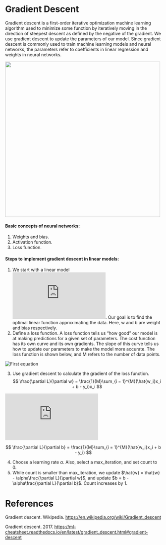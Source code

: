 # Gradient Descent

Gradient descent is a first-order iterative optimization machine learning algorithm used to minimize some function by iteratively moving in the direction of steepest descent as defined by the negative of the gradient. We use gradient descent to update the parameters of our model. Since gradient descent is commonly used to train machine learning models and neural networks, the parameters refer to coefficients in linear regression and weights in neural networks. 

<img src="http://rasbt.github.io/mlxtend/user_guide/general_concepts/gradient-optimization_files/ball.png" width="500"/>

#### Basic concepts of neural networks:
1. Weights and bias.
2. Activation function.
3. Loss function.

#### Steps to implement gradient descent in linear models:
1. We start with a linear model ![](https://latex.codecogs.com/gif.latex?%5Chat%7By%7D%20%3D%20%5Chat%7Bw_i%7DX%20&plus;%20b). Our goal is to find the optimal linear function approximating the data. Here, w and b are weight and bias respectively.
2. Define a loss function. A loss function tells us “how good” our model is at making predictions for a given set of parameters. The cost function has its own curve and its own gradients. The slope of this curve tells us how to update our parameters to make the model more accurate. The loss function is shown below, and M refers to the number of data points.

![First equation](https://latex.codecogs.com/png.image?\dpi{110}%20L%20=%20\frac{1}{2M}\sum_{i%20=%201}^{M}(\hat{w_i}x_i%20+%20b%20-%20y_i)^2)

3. Use gradient descent to calculate the gradient of the loss function.
$$
\frac{\partial L}{\partial w} = \frac{1}{M}\sum_{i = 1}^{M}(\hat{w_i}x_i + b - y_i)x_i
$$

![](https://latex.codecogs.com/svg.latex?%5Cfrac%7B%5Cpartial%20L%7D%7B%5Cpartial%20w%7D%20%3D%20%5Cfrac%7B1%7D%7BM%7D%5Csum_%7Bi%20%3D%201%7D%5E%7BM%7D%28%5Chat%7Bw_i%7Dx_i%20&plus;%20b%20-%20y_i%29x_i)

$$
\frac{\partial L}{\partial b} = \frac{1}{M}\sum_{i = 1}^{M}(\hat{w_i}x_i + b - y_i)
$$

4. Choose a learning rate $\alpha$. Also, select a max_iteration, and set count to 0.
5. While count is smaller than  max_iteration, we update $\hat{w} = \hat{w} - \alpha\frac{\partial L}{\partial w}$, and update $b = b - \alpha\frac{\partial L}{\partial b}$. Count increases by 1.

# References

Gradient descent. Wikipedia. https://en.wikipedia.org/wiki/Gradient_descent

Gradient descent. 2017. https://ml-cheatsheet.readthedocs.io/en/latest/gradient_descent.html#gradient-descent
